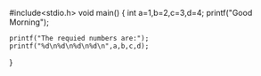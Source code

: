 #include<stdio.h>
 void main()
 {
   int a=1,b=2,c=3,d=4;
    printf("Good Morning");
    
    printf("The requied numbers are:");
    printf("%d\n%d\n%d\n%d\n",a,b,c,d);
 }
